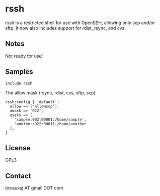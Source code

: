 rssh
====

rssh is a restricted shell for use with OpenSSH, allowing only scp and/or sftp.
It now also includes support for rdist, rsync, and cvs.

Notes
-----

Not ready for use!

Samples
-------
```
include rssh
```
The allow mask (rsync, rdist, cvs, sftp, scp)
```
rssh:config { 'default':
  allow => ['allowscp'],
  umask => '022',
  users => [
    'sample:002:00001:/home/sample',
    'another:022:00011:/home/another
  ],
}
```

License
-------
GPL3

Contact
-------
breauxaj AT gmail DOT com

